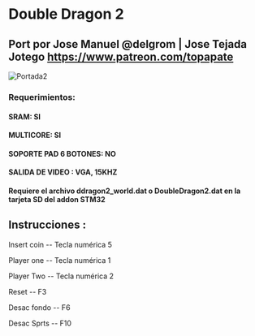 # Double Dragon 2

## Port por Jose Manuel @delgrom |  Jose Tejada Jotego https://www.patreon.com/topapate

![Portada2](https://user-images.githubusercontent.com/31018768/80795820-e537ff00-8b9d-11ea-9bb3-74d3595399f5.jpg)

### Requerimientos:

#### SRAM: SI

#### MULTICORE: SI

#### SOPORTE PAD 6 BOTONES: NO

#### SALIDA DE VIDEO : VGA, 15KHZ

#### Requiere el archivo ddragon2_world.dat o DoubleDragon2.dat en la tarjeta SD del addon STM32

## Instrucciones :

Insert coin -- Tecla numérica 5 

Player one  -- Tecla numérica 1

Player Two  -- Tecla numérica 2

Reset       -- F3

Desac fondo -- F6

Desac Sprts -- F10
